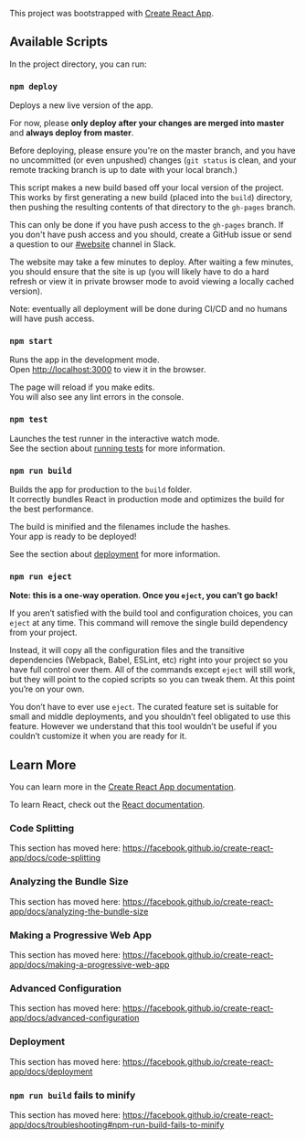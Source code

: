 This project was bootstrapped with [Create React App](https://github.com/facebook/create-react-app).

## Available Scripts

In the project directory, you can run:

### `npm deploy`

Deploys a new live version of the app.<br>

For now, please **only deploy after your changes are merged into master** and **always deploy from master**.

Before deploying, please ensure you're on the master branch, and you have no uncommitted (or even unpushed) changes (`git status` is clean, and your remote tracking branch is up to date with your local branch.)

This script makes a new build based off your local version of the project. This works by first generating a new build (placed into the `build`) directory, then pushing the resulting contents of that directory to the `gh-pages` branch.

This can only be done if you have push access to the `gh-pages` branch. If you don't have push access and you should, create a GitHub issue or send a question to our [#website](https://bits-n-bots.slack.com/archives/CG6RUDZ29) channel in Slack.

The website may take a few minutes to deploy. After waiting a few minutes, you should ensure that the site is up (you will likely have to do a hard refresh or view it in private browser mode to avoid viewing a locally cached version).

Note: eventually all deployment will be done during CI/CD and no humans will have push access.

### `npm start`

Runs the app in the development mode.<br>
Open [http://localhost:3000](http://localhost:3000) to view it in the browser.

The page will reload if you make edits.<br>
You will also see any lint errors in the console.

### `npm test`

Launches the test runner in the interactive watch mode.<br>
See the section about [running tests](https://facebook.github.io/create-react-app/docs/running-tests) for more information.

### `npm run build`

Builds the app for production to the `build` folder.<br>
It correctly bundles React in production mode and optimizes the build for the best performance.

The build is minified and the filenames include the hashes.<br>
Your app is ready to be deployed!

See the section about [deployment](https://facebook.github.io/create-react-app/docs/deployment) for more information.

### `npm run eject`

**Note: this is a one-way operation. Once you `eject`, you can’t go back!**

If you aren’t satisfied with the build tool and configuration choices, you can `eject` at any time. This command will remove the single build dependency from your project.

Instead, it will copy all the configuration files and the transitive dependencies (Webpack, Babel, ESLint, etc) right into your project so you have full control over them. All of the commands except `eject` will still work, but they will point to the copied scripts so you can tweak them. At this point you’re on your own.

You don’t have to ever use `eject`. The curated feature set is suitable for small and middle deployments, and you shouldn’t feel obligated to use this feature. However we understand that this tool wouldn’t be useful if you couldn’t customize it when you are ready for it.

## Learn More

You can learn more in the [Create React App documentation](https://facebook.github.io/create-react-app/docs/getting-started).

To learn React, check out the [React documentation](https://reactjs.org/).

### Code Splitting

This section has moved here: https://facebook.github.io/create-react-app/docs/code-splitting

### Analyzing the Bundle Size

This section has moved here: https://facebook.github.io/create-react-app/docs/analyzing-the-bundle-size

### Making a Progressive Web App

This section has moved here: https://facebook.github.io/create-react-app/docs/making-a-progressive-web-app

### Advanced Configuration

This section has moved here: https://facebook.github.io/create-react-app/docs/advanced-configuration

### Deployment

This section has moved here: https://facebook.github.io/create-react-app/docs/deployment

### `npm run build` fails to minify

This section has moved here: https://facebook.github.io/create-react-app/docs/troubleshooting#npm-run-build-fails-to-minify
